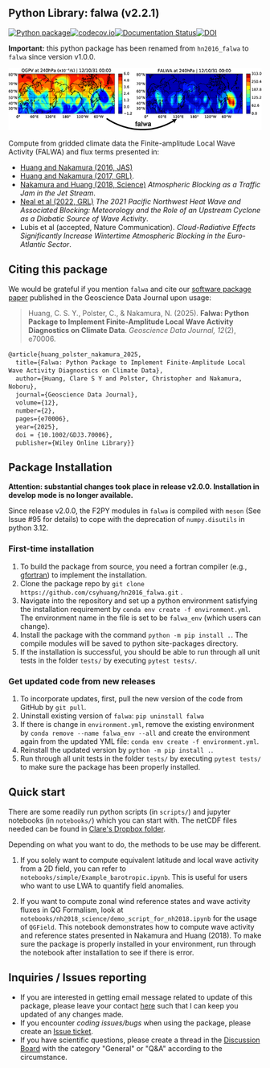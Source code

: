 ## Python Library: falwa (v2.2.1)

[![Python package](https://github.com/csyhuang/hn2016_falwa/actions/workflows/python-build-test.yml/badge.svg)](https://github.com/csyhuang/hn2016_falwa/actions/workflows/python-build-test.yml)[![codecov.io](https://codecov.io/gh/csyhuang/hn2016_falwa/branch/master/graph/badge.svg)](https://codecov.io/gh/csyhuang/hn2016_falwa)[![Documentation Status](https://readthedocs.org/projects/hn2016-falwa/badge/?version=latest)](http://hn2016-falwa.readthedocs.io/en/latest/?badge=latest)[![DOI](https://zenodo.org/badge/63908662.svg)](https://zenodo.org/badge/latestdoi/63908662)

**Important:** this python package has been renamed from `hn2016_falwa` to `falwa` since version v1.0.0.

![hn2016_falwa_diagram](https://github.com/csyhuang/csyhuang.github.io/blob/master/assets/img/falwa_diagram.png)

Compute from gridded climate data the Finite-amplitude Local Wave Activity (FALWA) and flux terms presented in:

- [Huang and Nakamura (2016, JAS)](http://dx.doi.org/10.1175/JAS-D-15-0194.1)
- [Huang and Nakamura (2017, GRL)](http://onlinelibrary.wiley.com/doi/10.1002/2017GL073760/full).
- [Nakamura and Huang (2018, Science)](https://doi.org/10.1126/science.aat0721) *Atmospheric Blocking as a Traffic Jam in the Jet Stream*.
- [Neal et al (2022, GRL)](https://agupubs.onlinelibrary.wiley.com/doi/10.1029/2021GL097699) *The 2021 Pacific Northwest Heat Wave and Associated Blocking: Meteorology and the Role of an Upstream Cyclone as a Diabatic Source of Wave Activity*.
- Lubis et al (accepted, Nature Communication). *Cloud-Radiative Effects Significantly Increase Wintertime Atmospheric Blocking in the Euro-Atlantic Sector*.

## Citing this package

We would be grateful if you mention `falwa` and cite our [software package paper](https://rmets.onlinelibrary.wiley.com/doi/full/10.1002/gdj3.70006) published in the Geoscience Data Journal upon usage:

> Huang, C. S. Y., Polster, C., & Nakamura, N. (2025). **Falwa: Python Package to Implement Finite‐Amplitude Local Wave Activity Diagnostics on Climate Data**. *Geoscience Data Journal, 12*(2), e70006.

```
@article{huang_polster_nakamura_2025,
  title={Falwa: Python Package to Implement Finite-Amplitude Local Wave Activity Diagnostics on Climate Data},
  author={Huang, Clare S Y and Polster, Christopher and Nakamura, Noboru},
  journal={Geoscience Data Journal},
  volume={12},
  number={2},
  pages={e70006},
  year={2025},
  doi = {10.1002/GDJ3.70006},
  publisher={Wiley Online Library}}
```

## Package Installation

**Attention: substantial changes took place in release v2.0.0. Installation in develop mode is no longer available.**

Since release v2.0.0, the F2PY modules in `falwa` is compiled with `meson` (See Issue #95 for details) to cope with the deprecation of `numpy.disutils` in python 3.12. 

### First-time installation

1. To build the package from source, you need a fortran compiler (e.g., [gfortran](http://hpc.sourceforge.net/)) to implement the installation.
2. Clone the package repo by `git clone https://github.com/csyhuang/hn2016_falwa.git` .
3. Navigate into the repository and set up a python environment satisfying the installation requirement by `conda env create -f environment.yml`. The environment name in the file is set to be `falwa_env` (which users can change).
4. Install the package with the command `python -m pip install .`. The compile modules will be saved to python site-packages directory.
5. If the installation is successful, you should be able to run through all unit tests in the folder `tests/` by executing `pytest tests/`.

### Get updated code from new releases

1. To incorporate updates, first, pull the new version of the code from GitHub by `git pull`.
2. Uninstall existing version of `falwa`: `pip uninstall falwa`
3. If there is change in `environment.yml`, remove the existing environment by `conda remove --name falwa_env --all` and create the environment again from the updated YML file: `conda env create -f environment.yml`.
4. Reinstall the updated version by `python -m pip install .`.
5. Run through all unit tests in the folder `tests/` by executing `pytest tests/` to make sure the package has been properly installed.

## Quick start

There are some readily run python scripts (in `scripts/`) and jupyter notebooks (in `notebooks/`) which you can start with. 
The netCDF files needed can be found in [Clare's Dropbox folder](https://www.dropbox.com/scl/fo/b84pwlr7zzsndq8mpthd8/h?dl=0&rlkey=f8c1gm2xaxvx3c7cf06vop6or).

Depending on what you want to do, the methods to be use may be different.

1. If you solely want to compute equivalent latitude and local wave activity from a 2D field, you can refer to `notebooks/simple/Example_barotropic.ipynb`. This is useful for users who want to use LWA to quantify field anomalies.

2. If you want to compute zonal wind reference states and wave activity fluxes in QG Formalism, look at `notebooks/nh2018_science/demo_script_for_nh2018.ipynb` for the usage of `QGField`. This notebook demonstrates how to compute wave activity and reference states presented in Nakamura and Huang (2018). To make sure the package is properly installed in your environment, run through the notebook after installation to see if there is error.

## Inquiries / Issues reporting

- If you are interested in getting email message related to update of this package, please leave your contact [here](https://goo.gl/forms/5L8fv0mUordugq6v2) such that I can keep you updated of any changes made.
- If you encounter *coding issues/bugs* when using the package, please create an [Issue ticket](https://github.com/csyhuang/hn2016_falwa/issues).
- If you have scientific questions, please create a thread in the [Discussion Board](https://github.com/csyhuang/hn2016_falwa/discussions) with the category "General" or "Q&A" according to the circumstance.
